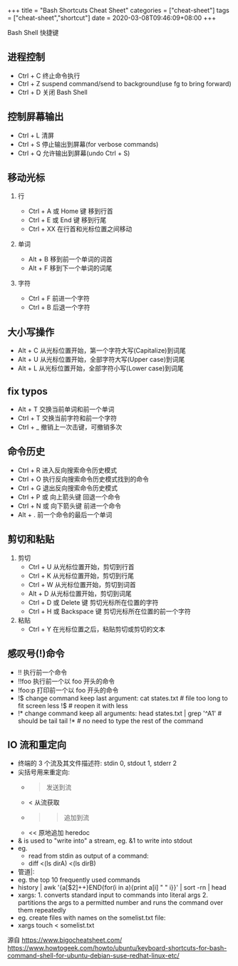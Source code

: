 +++
title = "Bash Shortcuts Cheat Sheet"
categories = ["cheat-sheet"]
tags = ["cheat-sheet","shortcut"]
date = 2020-03-08T09:46:09+08:00
+++

Bash Shell 快捷键

## 进程控制

- Ctrl + C 终止命令执行
- Ctrl + Z suspend command/send to background(use fg to bring forward)
- Ctrl + D 关闭 Bash Shell

## 控制屏幕输出

- Ctrl + L 清屏
- Ctrl + S 停止输出到屏幕(for verbose commands)
- Ctrl + Q 允许输出到屏幕(undo Ctrl + S)

## 移动光标

1.  行

    - Ctrl + A 或 Home 键 移到行首
    - Ctrl + E 或 End 键 移到行尾
    - Ctrl + XX 在行首和光标位置之间移动

2.  单词

    - Alt + B 移到前一个单词的词首
    - Alt + F 移到下一个单词的词尾

3.  字符
    - Ctrl + F 前进一个字符
    - Ctrl + B 后退一个字符

## 大小写操作

- Alt + C 从光标位置开始，第一个字符大写(Capitalize)到词尾
- Alt + U 从光标位置开始，全部字符大写(Upper case)到词尾
- Alt + L 从光标位置开始，全部字符小写(Lower case)到词尾

## fix typos

- Alt + T 交换当前单词和前一个单词
- Ctrl + T 交换当前字符和前一个字符
- Ctrl + \_ 撤销上一次击键，可撤销多次

## 命令历史

- Ctrl + R 进入反向搜索命令历史模式
- Ctrl + O 执行反向搜索命令历史模式找到的命令
- Ctrl + G 退出反向搜索命令历史模式
- Ctrl + P 或 向上箭头键 回退一个命令
- Ctrl + N 或 向下箭头键 前进一个命令
- Alt + . 前一个命令的最后一个单词

## 剪切和粘贴

1. 剪切
   - Ctrl + U 从光标位置开始，剪切到行首
   - Ctrl + K 从光标位置开始，剪切到行尾
   - Ctrl + W 从光标位置开始，剪切到词首
   - Alt + D 从光标位置开始，剪切到词尾
   - Ctrl + D 或 Delete 键 剪切光标所在位置的字符
   - Ctrl + H 或 Backspace 键 剪切光标所在位置的前一个字符
2. 粘贴
   - Ctrl + Y 在光标位置之后，粘贴剪切或剪切的文本

## 感叹号(!)命令

- !! 执行前一个命令
- !!foo 执行前一个以 foo 开头的命令
- !foo:p 打印前一个以 foo 开头的命令
- !$ change command keep last argument:
  cat states.txt # file too long to fit screen
  less !$ # reopen it with less
- !\* change command keep all arguments:
  head states.txt | grep '^A1' # should be tail
  tail !\* # no need to type the rest of the command

## IO 流和重定向

- 终端的 3 个流及其文件描述符: stdin 0, stdout 1, stderr 2
- 尖括号用来重定向:
  - > 发送到流
  - < 从流获取
  - > > 追加到流
  - << 原地追加 heredoc
- & is used to "write into" a stream, eg. &1 to write into stdout
- eg.
  - read from stdin as output of a command:
  - diff <(ls dirA) <(ls dirB)
- 管道|:
- eg. the top 10 frequently used commands
- history | awk '{a[$2]++}END{for(i in a){print a[i] " " i}}' | sort -rn | head
- xargs: 1. converts standard input to commands into literal args 2. partitions the args to a permitted number and runs the command over them repeatedly
- eg. create files with names on the somelist.txt file:
- xargs touch < somelist.txt

源自 <https://www.bigocheatsheet.com/>
<https://www.howtogeek.com/howto/ubuntu/keyboard-shortcuts-for-bash-command-shell-for-ubuntu-debian-suse-redhat-linux-etc/>
